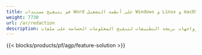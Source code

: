 ```yaml
---
title: قم بتنقيح مستندات Word على أنظمة التشغيل Windows و Linux و macOS 
weight: 7730
url: /ar/redaction
description: تطبيق مجاني وواجهات برمجة التطبيقات لتنقيح المعلومات الحساسة على ملفات DOC و DOCX و ODT
---
```


{{< blocks/products/pf/agp/feature-solution >}} 

